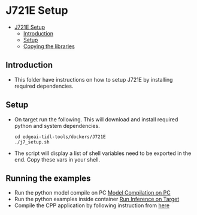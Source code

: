 # J721E Setup
- [J721E Setup](#j721e-setups)
  - [Introduction](#introduction)
  - [Setup](#setup)
  - [Copying the libraries](#copying-the-libraries)



## Introduction

   - This folder have instructions on how to setup J721E by installing required dependencies.
      

## Setup
- On target run the following. This will download and install required python and system dependencies.
  ```
  cd edgeai-tidl-tools/dockers/J721E
  ./j7_setup.sh
  ```
- The script will display a list of shell variables need to be exported in the end. Copy these vars in your shell.

## Running the examples
- Run the python model compile on PC  [Model Compilation on PC](../../examples/osrt_cpp/README.md#model-compilation-on-pc)
- Run the python examples inside container  [Run Inference on Target](../../examples/osrt_cpp/README.md#model-compilation-on-pc)
- Compile the CPP application by following instruction from [here](../../examples/osrt_cpp/README.md#setup)
